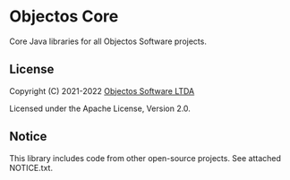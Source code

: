 # Objectos Core

Core Java libraries for all Objectos Software projects.

## License

Copyright (C) 2021-2022 [Objectos Software LTDA](https://www.objectos.com.br)

Licensed under the Apache License, Version 2.0.

## Notice

This library includes code from other open-source projects. See attached NOTICE.txt.
